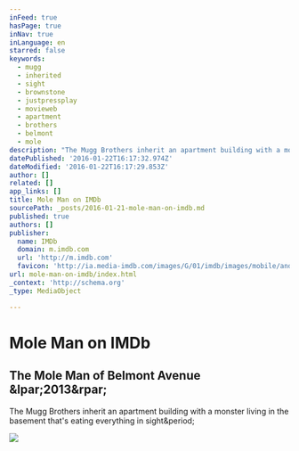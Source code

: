 ```yaml
---
inFeed: true
hasPage: true
inNav: true
inLanguage: en
starred: false
keywords:
  - mugg
  - inherited
  - sight
  - brownstone
  - justpressplay
  - movieweb
  - apartment
  - brothers
  - belmont
  - mole
description: "The Mugg Brothers inherit an apartment building with a monster living in the basement that's eating everything in sight."
datePublished: '2016-01-22T16:17:32.974Z'
dateModified: '2016-01-22T16:17:29.853Z'
author: []
related: []
app_links: []
title: Mole Man on IMDb
sourcePath: _posts/2016-01-21-mole-man-on-imdb.md
published: true
authors: []
publisher:
  name: IMDb
  domain: m.imdb.com
  url: 'http://m.imdb.com'
  favicon: 'http://ia.media-imdb.com/images/G/01/imdb/images/mobile/android-mobile-196x196-1358942022._CB361295825_.png'
url: mole-man-on-imdb/index.html
_context: 'http://schema.org'
_type: MediaObject

---
```

# Mole Man on IMDb

<article style=""><h1>The Mole Man of Belmont Avenue &amp;lpar;2013&amp;rpar;</h1><p>The Mugg Brothers inherit an apartment building with a monster living in the basement that's eating everything in sight&amp;period;</p><img src="http://ia.media-imdb.com/images/M/MV5BMTQ2NjE0ODQ0NF5BMl5BanBnXkFtZTgwMjg1MzkwMTE@._V1_UY1200_CR110,0,630,1200_AL_.jpg" /></article>